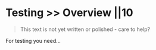 # Testing >> Overview ||10

> This text is not yet written or polished - care to help?

For testing you need...
